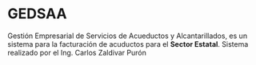 # GEDSAA
Gestión Empresarial de Servicios de Acueductos y Alcantarillados, es un sistema para la facturación de acuductos para el <b>Sector Estatal</b>.
Sistema realizado por el Ing. Carlos Zaldivar Purón
